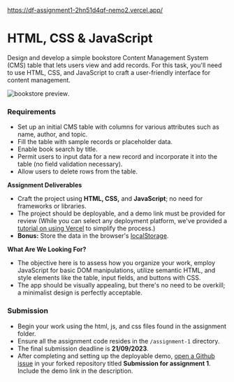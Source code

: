 https://df-assignment1-2hn51d4qf-nemo2.vercel.app/
# HTML, CSS & JavaScript

Design and develop a simple bookstore Content Management System (CMS) table that lets users view and add records. For this task, you'll need to use HTML, CSS, and JavaScript to craft a user-friendly interface for content management.

![bookstore preview](../assets/bookstore-basic.png).

### **Requirements**

- Set up an initial CMS table with columns for various attributes such as name, author, and topic.
- Fill the table with sample records or placeholder data.
- Enable book search by title.
- Permit users to input data for a new record and incorporate it into the table (no field validation necessary).
- Allow users to delete rows from the table.

**Assignment Deliverables**

- Craft the project using **HTML, CSS,** and **JavaScript**; no need for frameworks or libraries.
- The project should be deployable, and a demo link must be provided for review (While you can select any deployment platform, we've provided a [tutorial on using Vercel](https://dwarves.notion.site/Steps-to-Deploy-Your-Assignments-Using-Vercel-cff73a5fe1024e47a4f512bbb7f93c19) to simplify the process.)
- **Bonus:** Store the data in the browser's [localStorage](https://developer.mozilla.org/en-US/docs/Web/API/Window/localStorage).

**What Are We Looking For?**

- The objective here is to assess how you organize your work, employ JavaScript for basic DOM manipulations, utilize semantic HTML, and style elements like the table, input fields, and buttons with CSS.
- The app should be visually appealing, but there's no need to be overkill; a minimalist design is perfectly acceptable.

### Submission

- Begin your work using the html, js, and css files found in the assignment folder.
- Ensure all the assignment code resides in the `/assignment-1` directory.
- The final submission deadline is **21/09/2023**.
- After completing and setting up the deployable demo, [open a Github issue](https://docs.github.com/en/issues/tracking-your-work-with-issues/creating-an-issue) in your forked repository titled **Submission for assignment 1**. Include the demo link in the description.
